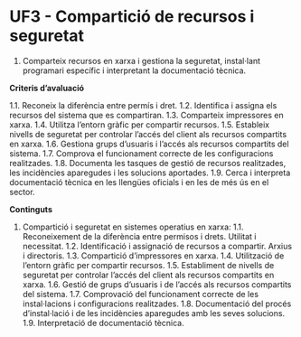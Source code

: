 # UF3 - Compartició de recursos i seguretat

1. Comparteix recursos en xarxa i gestiona la seguretat, instal·lant programari específic i interpretant la
documentació tècnica.

**Criteris d’avaluació**

1.1. Reconeix la diferència entre permís i dret.
1.2. Identifica i assigna els recursos del sistema que es compartiran.
1.3. Comparteix impressores en xarxa.
1.4. Utilitza l’entorn gràfic per compartir recursos.
1.5. Estableix nivells de seguretat per controlar l’accés del client als recursos compartits en xarxa.
1.6. Gestiona grups d’usuaris i l’accés als recursos compartits del sistema.
1.7. Comprova el funcionament correcte de les configuracions realitzades.
1.8. Documenta les tasques de gestió de recursos realitzades, les incidències aparegudes i les solucions
aportades.
1.9. Cerca i interpreta documentació tècnica en les llengües oficials i en les de més ús en el sector.

**Continguts**

1. Compartició i seguretat en sistemes operatius en xarxa:
1.1. Reconeixement de la diferència entre permisos i drets. Utilitat i necessitat.
1.2. Identificació i assignació de recursos a compartir. Arxius i directoris.
1.3. Compartició d’impressores en xarxa.
1.4. Utilització de l’entorn gràfic per compartir recursos.
1.5. Establiment de nivells de seguretat per controlar l’accés del client als recursos compartits en xarxa.
1.6. Gestió de grups d’usuaris i de l’accés als recursos compartits del sistema.
1.7. Comprovació del funcionament correcte de les instal·lacions i configuracions realitzades.
1.8. Documentació del procés d’instal·lació i de les incidències aparegudes amb les seves solucions.
1.9. Interpretació de documentació tècnica.
